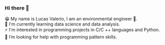 ### Hi there 👋

😁 My name is Lucas Valerio, I am an environmental engineer 🌳.  
🌱 I'm currently learning data science and data analysis.  
⚡ I'm interested in programming projects in C/C ++ languages and Python.  
🍁 I’m looking for help with programming pattern skills.  
<!--
**Lucasvdo/lucasvdo** is a ✨ _special_ ✨ repository because its `README.md` (this file) appears on your GitHub profile.

Here are some ideas to get you started:

- 🔭 I’m currently working on ...
- 🌱 I’m currently learning ...
- 👯 I’m looking to collaborate on ...
- 🤔 I’m looking for help with ...
- 💬 Ask me about ...
- 📫 How to reach me: ...
- 😄 Pronouns: ...
- ⚡ Fun fact: ...
-->
